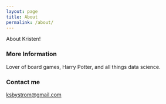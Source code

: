 ```yaml
---
layout: page
title: About
permalink: /about/
---
```


About Kristen!

### More Information

Lover of board games, Harry Potter, and all things data science.

### Contact me

[ksbystrom@gmail.com](mailto:ksbystrom@gmail.com)